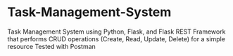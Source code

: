 # Task-Management-System

Task Management System using Python, Flask, and Flask REST Framework that performs CRUD operations (Create, Read, Update, Delete) for a simple resource
Tested with Postman
